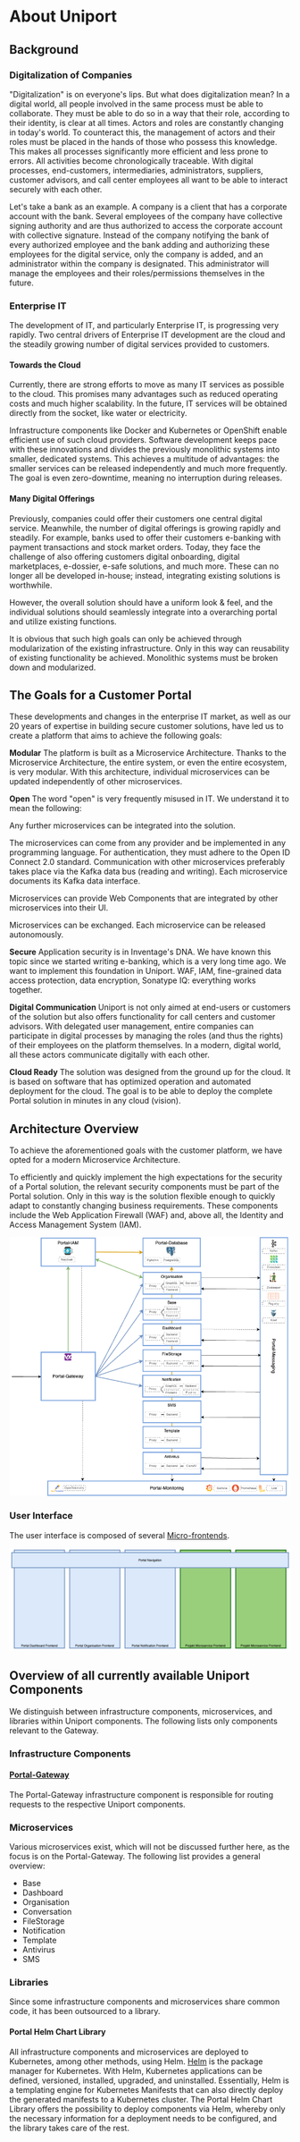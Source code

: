 # About Uniport

## Background

### Digitalization of Companies

"Digitalization" is on everyone's lips. But what does digitalization mean? In a digital world, all people involved in the same process must be able to collaborate. They must be able to do so in a way that their role, according to their identity, is clear at all times. Actors and roles are constantly changing in today's world. To counteract this, the management of actors and their roles must be placed in the hands of those who possess this knowledge. This makes all processes significantly more efficient and less prone to errors. All activities become chronologically traceable. With digital processes, end-customers, intermediaries, administrators, suppliers, customer advisors, and call center employees all want to be able to interact securely with each other.

Let's take a bank as an example. A company is a client that has a corporate account with the bank. Several employees of the company have collective signing authority and are thus authorized to access the corporate account with collective signature. Instead of the company notifying the bank of every authorized employee and the bank adding and authorizing these employees for the digital service, only the company is added, and an administrator within the company is designated. This administrator will manage the employees and their roles/permissions themselves in the future.

### Enterprise IT

The development of IT, and particularly Enterprise IT, is progressing very rapidly. Two central drivers of Enterprise IT development are the cloud and the steadily growing number of digital services provided to customers.

#### Towards the Cloud

Currently, there are strong efforts to move as many IT services as possible to the cloud. This promises many advantages such as reduced operating costs and much higher scalability. In the future, IT services will be obtained directly from the socket, like water or electricity.

Infrastructure components like Docker and Kubernetes or OpenShift enable efficient use of such cloud providers. Software development keeps pace with these innovations and divides the previously monolithic systems into smaller, dedicated systems. This achieves a multitude of advantages: the smaller services can be released independently and much more frequently. The goal is even zero-downtime, meaning no interruption during releases.

#### Many Digital Offerings

Previously, companies could offer their customers one central digital service. Meanwhile, the number of digital offerings is growing rapidly and steadily. For example, banks used to offer their customers e-banking with payment transactions and stock market orders. Today, they face the challenge of also offering customers digital onboarding, digital marketplaces, e-dossier, e-safe solutions, and much more. These can no longer all be developed in-house; instead, integrating existing solutions is worthwhile.

However, the overall solution should have a uniform look & feel, and the individual solutions should seamlessly integrate into a overarching portal and utilize existing functions.

It is obvious that such high goals can only be achieved through modularization of the existing infrastructure. Only in this way can reusability of existing functionality be achieved. Monolithic systems must be broken down and modularized.

## The Goals for a Customer Portal

These developments and changes in the enterprise IT market, as well as our 20 years of expertise in building secure customer solutions, have led us to create a platform that aims to achieve the following goals:

**Modular** The platform is built as a Microservice Architecture. Thanks to the Microservice Architecture, the entire system, or even the entire ecosystem, is very modular. With this architecture, individual microservices can be updated independently of other microservices.

**Open** The word "open" is very frequently misused in IT. We understand it to mean the following:

Any further microservices can be integrated into the solution.

The microservices can come from any provider and be implemented in any programming language. For authentication, they must adhere to the Open ID Connect 2.0 standard. Communication with other microservices preferably takes place via the Kafka data bus (reading and writing). Each microservice documents its Kafka data interface.

Microservices can provide Web Components that are integrated by other microservices into their UI.

Microservices can be exchanged. Each microservice can be released autonomously.

**Secure** Application security is in Inventage's DNA. We have known this topic since we started writing e-banking, which is a very long time ago. We want to implement this foundation in Uniport. WAF, IAM, fine-grained data access protection, data encryption, Sonatype IQ: everything works together.

**Digital Communication** Uniport is not only aimed at end-users or customers of the solution but also offers functionality for call centers and customer advisors. With delegated user management, entire companies can participate in digital processes by managing the roles (and thus the rights) of their employees on the platform themselves. In a modern, digital world, all these actors communicate digitally with each other.

**Cloud Ready** The solution was designed from the ground up for the cloud. It is based on software that has optimized operation and automated deployment for the cloud. The goal is to be able to deploy the complete Portal solution in minutes in any cloud (vision).

## Architecture Overview

To achieve the aforementioned goals with the customer platform, we have opted for a modern Microservice Architecture.

To efficiently and quickly implement the high expectations for the security of a Portal solution, the relevant security components must be part of the Portal solution. Only in this way is the solution flexible enough to quickly adapt to constantly changing business requirements. These components include the Web Application Firewall (WAF) and, above all, the Identity and Access Management System (IAM).

![Uniport Overview](01-introduction/data/IPS_Overview.png)

### User Interface

The user interface is composed of several [Micro-frontends](https://increment.com/frontend/micro-frontends-in-context/).

![Uniport Micro Frontends](01-introduction/data/IPS_Micro_Frontends.png)

## Overview of all currently available Uniport Components

We distinguish between infrastructure components, microservices, and libraries within Uniport components. The following lists only components relevant to the Gateway.

### Infrastructure Components

#### [Portal-Gateway](./01-introduction/index.md)

The Portal-Gateway infrastructure component is responsible for routing requests to the respective Uniport components.

### Microservices

Various microservices exist, which will not be discussed further here, as the focus is on the Portal-Gateway. The following list provides a general overview:

- Base
- Dashboard
- Organisation
- Conversation
- FileStorage
- Notification
- Template
- Antivirus
- SMS

### Libraries

Since some infrastructure components and microservices share common code, it has been outsourced to a library.

#### Portal Helm Chart Library

All infrastructure components and microservices are deployed to Kubernetes, among other methods, using Helm. [Helm](https://helm.sh/) is the package manager for Kubernetes. With Helm, Kubernetes applications can be defined, versioned, installed, upgraded, and uninstalled. Essentially, Helm is a templating engine for Kubernetes Manifests that can also directly deploy the generated manifests to a Kubernetes cluster. The Portal Helm Chart Library offers the possibility to deploy components via Helm, whereby only the necessary information for a deployment needs to be configured, and the library takes care of the rest.
